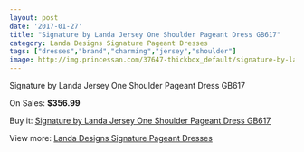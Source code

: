 ```yaml
---
layout: post
date: '2017-01-27'
title: "Signature by Landa Jersey One Shoulder Pageant Dress GB617"
category: Landa Designs Signature Pageant Dresses
tags: ["dresses","brand","charming","jersey","shoulder"]
image: http://img.princessan.com/37647-thickbox_default/signature-by-landa-jersey-one-shoulder-pageant-dress-gb617.jpg
---
```

Signature by Landa Jersey One Shoulder Pageant Dress GB617

On Sales: **$356.99**
<a href="https://www.princessan.com/en/17505-signature-by-landa-jersey-one-shoulder-pageant-dress-gb617.html"><amp-img layout="responsive" width="600" height="600" src="//img.princessan.com/37647-thickbox_default/signature-by-landa-jersey-one-shoulder-pageant-dress-gb617.jpg" alt="Signature by Landa Jersey One Shoulder Pageant Dress GB617 0" /></a>

Buy it: [Signature by Landa Jersey One Shoulder Pageant Dress GB617](https://www.princessan.com/en/17505-signature-by-landa-jersey-one-shoulder-pageant-dress-gb617.html "Signature by Landa Jersey One Shoulder Pageant Dress GB617")

View more: [Landa Designs Signature Pageant Dresses](https://www.princessan.com/en/148- "Landa Designs Signature Pageant Dresses")